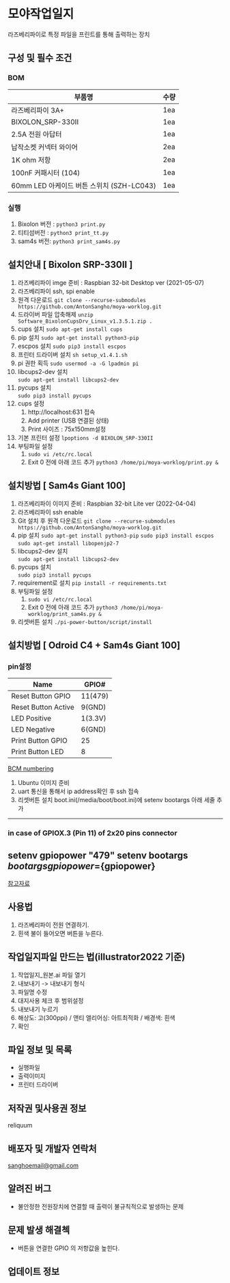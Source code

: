 # 모야작업일지 
라즈베리파이로 특정 파일을 프린트를 통해 출력하는 장치 
## 구성 및 필수 조건 
### BOM

| 부품명 | 수량 |  
| ----------- | ----------- | 
| 라즈베리파이 3A+ | 1ea |  
| BIXOLON_SRP-330II  | 1ea |
| 2.5A 전원 아답터 | 1ea |
| 납작소켓 커넥터 와이어 | 2ea |
| 1K ohm 저항 | 2ea |
| 100nF 커패시터 (104) | 1ea |
| 60mm LED 아케이드 버튼 스위치 (SZH-LC043) | 1ea |

### 실행
1. Bixolon 버전 :
	`python3 print.py` 
2. 티티섬버전 :
	`python3 print_tt.py`
3. sam4s 버전: 
	`python3 print_sam4s.py`

## 설치안내 [ Bixolon SRP-330II ]
1. 라즈베리파이 imge 준비 : Raspbian 32-bit Desktop ver (2021-05-07)
2. 라즈베리파이 ssh, spi enable 
3. 원격 다운로드 
	`git clone --recurse-submodules https://github.com/AntonSangho/moya-worklog.git`
4. 드라이버 파일 압축해제
	`unzip Software_BixolonCupsDrv_Linux_v1.3.5.1.zip .`
6. cups 설치 
	`sudo apt-get install cups`
7. pip 설치 
	`sudo apt-get install python3-pip`
8. escpos 설치 
	`sudo pip3 install escpos`
6. 프린터 드라이버 설치
	`sh setup_v1.4.1.sh`
7. pi  권한 획득 
	`sudo usermod -a -G lpadmin pi`
8. libcups2-dev 설치  
	`sudo apt-get install libcups2-dev`
9. pycups 설치  
	`sudo pip3 install pycups`
10. cups 설정
	1. http://localhost:631 접속
	2. Add printer (USB 연결된 상태)
	3. Print 사이즈 : 75x150mm설정 
11. 기본 프린터 설정 
	`lpoptions -d BIXOLON_SRP-330II`
12. 부팅파일 설정 
	1. `sudo vi /etc/rc.local`
	2. Exit 0 전에 아래 코드 추가
		`python3 /home/pi/moya-worklog/print.py &`

## 설치방법 [ Sam4s Giant 100]
1. 라즈베리파이 이미지 준비 : Raspbian 32-bit Lite ver (2022-04-04)
2. 라즈베리파이 ssh enable 
3. Git 설치 후 원격 다운로드 
	`git clone --recurse-submodules https://github.com/AntonSangho/moya-worklog.git`
4. pip 설치 
	`sudo apt-get install python3-pip`
	`sudo pip3 install escpos`
	`sudo apt-get install libopenjp2-7`
5. libcups2-dev 설치  
	`sudo apt-get install libcups2-dev`
6. pycups 설치  
	`sudo pip3 install pycups`
7. requirement로 설치 
	`pip install -r requirements.txt `
8. 부팅파일 설정 
	1. `sudo vi /etc/rc.local`
	2. Exit 0 전에 아래 코드 추가
		`python3 /home/pi/moya-worklog/print_sam4s.py &`
9. 리셋버튼 설치
	`./pi-power-button/script/install`

## 설치방법 [ Odroid C4 + Sam4s Giant 100]
### pin설정 
| Name | GPIO# |  
| ----------- | ----------- | 
| Reset Button GPIO | 11(479) |  
| Reset Button Active | 9(GND) |
| LED Positive | 1(3.3V) |
| LED Negative | 6(GND) |
| Print Button GPIO | 25 |
| Print Button LED | 8 |

[BCM numbering](https://wiki.odroid.com/odroid-xu4/application_note/gpio/rpi.gpio#about_bcm_numbering)

1. Ubuntu 이미지 준비
2. uart 통신을 통해서 ip address확인 후 ssh 접속
3. 리셋버튼 설치
boot.ini(/media/boot/boot.ini)에 setenv bootargs 아래 세줄 추가

---
### in case of GPIOX.3 (Pin 11) of 2x20 pins connector
setenv gpiopower "479"
setenv bootargs ${bootargs} gpiopower=${gpiopower}
---


[참고자료](https://wiki.odroid.com/odroid-c4/application_note/gpio/gpio_key_wakeup#sw_set-up_using_bootini)

## 사용법
1.	라즈베리파이 전원 연결하기. 
2.	흰색 불이 들어오면 버튼을 누른다. 

## 작업일지파일 만드는 법(illustrator2022 기준) 
1. 작업일지_원본.ai 파일 열기
2. 내보내기 -> 내보내기 형식
3. 파일명 수정
4. 대지사용 체크 후 범위설정
5. 내보내기 누르기
6. 해상도: 고(300ppi) / 앤티 앨리어싱: 아트최적화 / 배경색: 흰색 
7. 확인 

## 파일 정보 및 목록 
- 실행파일
- 출력이미지
- 프린터 드라이버 

## 저작권 및사용권 정보 
reliquum 

## 배포자 및 개발자 연락처 
sanghoemail@gmail.com 

## 알려진 버그
- 불안정한 전원장치에 연결할 때 출력이 불규칙적으로 발생하는 문제

## 문제 발생 해결첵 
- 버튼을 연결한 GPIO 의 저항값을 높힌다. 

## 업데이트 정보 
